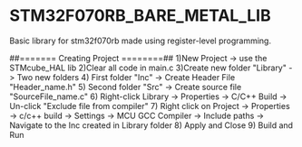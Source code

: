 # STM32F070RB_BARE_METAL_LIB

Basic library for stm32f070rb made using register-level programming.

##======= Creating Project ========##
1)New Project -> use the STMcube_HAL lib
2)Clear all code in main.c
3)Create new folder "Library" -> Two new folders
4) First folder "Inc" -> Create Header File "Header_name.h"
5) Second folder "Src" -> Create source file "SourceFile_name.c"
6) Right-click Library -> Properties -> C/C++ Build -> Un-click "Exclude file from compiler"
7) Right click on Project -> Properties -> c/c++ build -> Settings -> MCU GCC Compiler -> Include paths -> Navigate to the Inc created in Library folder
8) Apply and Close
9) Build and Run
